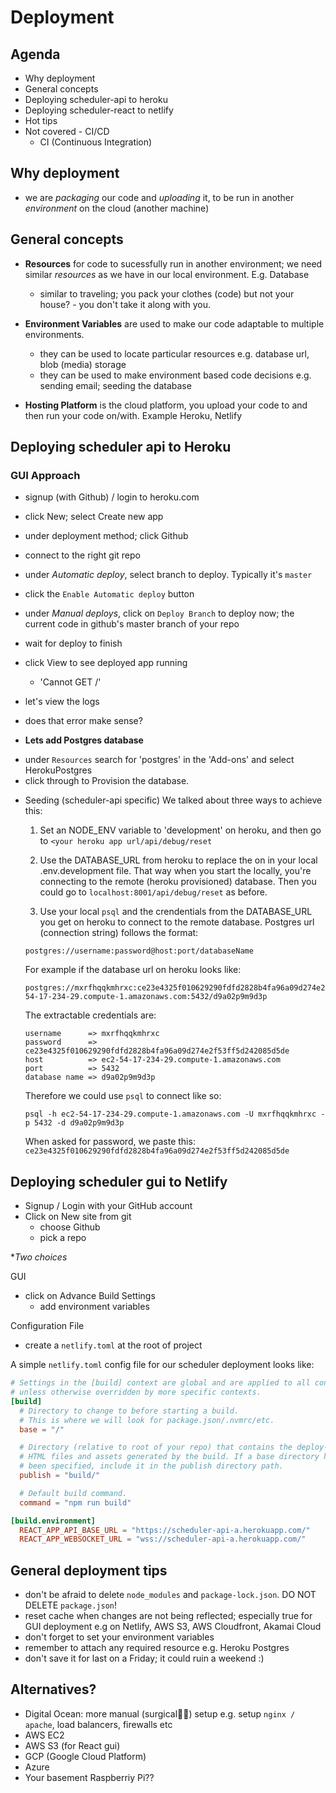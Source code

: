 # Deployment

## Agenda
- Why deployment
- General concepts
- Deploying scheduler-api to heroku
- Deploying scheduler-react to netlify
- Hot tips
- Not covered - CI/CD
  + CI (Continuous Integration)

## Why deployment

- we are *packaging* our code and *uploading* it, to be run in another *environment* on the cloud (another machine)


## General concepts

- **Resources** for code to sucessfully run in another environment; we need similar *resources* as we have in our local environment. E.g. Database
  + similar to traveling; you pack your clothes (code) but not your house? - you don't take it along with you.

- **Environment Variables** are used to make our code adaptable to multiple environments.
  + they can be used to locate particular resources e.g. database url, blob (media) storage
  + they can be used to make environment based code decisions e.g. sending email; seeding the database

- **Hosting Platform** is the cloud platform, you upload your code to and then run your code on/with. Example Heroku, Netlify

## Deploying scheduler api to Heroku

### GUI Approach

- signup (with Github) / login to heroku.com
- click New; select Create new app
- under deployment method; click Github
- connect to the right git repo

- under *Automatic deploy*, select branch to deploy. Typically it's `master`
- click the `Enable Automatic deploy` button

- under *Manual deploys*, click on `Deploy Branch` to deploy now; the current code in github's master branch of your repo
- wait for deploy to finish
- click View to see deployed app running
  + 'Cannot GET /'

- let's view the logs
- does that error make sense?

- **Lets add Postgres database**
+ under `Resources` search for 'postgres' in the 'Add-ons' and select HerokuPostgres
+ click through to Provision the database.

- Seeding (scheduler-api specific)
We talked about three ways to achieve this:

  1. Set an NODE_ENV variable to 'development' on heroku, and then go to `<your heroku app url/api/debug/reset`

  2. Use the DATABASE_URL from heroku to replace the on in your local .env.development file. That way when you start the locally, you're connecting to the remote (heroku provisioned) database. Then you could go to `localhost:8001/api/debug/reset` as before.

  3. Use your local `psql` and the crendentials from the DATABASE_URL you get on heroku to connect to the remote database.
  Postgres url (connection string) follows the format:
  ```
  postgres://username:password@host:port/databaseName
  ```

  For example if the database url on heroku looks like:

  ```
  postgres://mxrfhqqkmhrxc:ce23e4325f010629290fdfd2828b4fa96a09d274e2f53ff5d242085d5de@ec2-54-17-234-29.compute-1.amazonaws.com:5432/d9a02p9m9d3p
  ```

  The extractable credentials are:
  
  ```
  username      => mxrfhqqkmhrxc
  password      => ce23e4325f010629290fdfd2828b4fa96a09d274e2f53ff5d242085d5de
  host          => ec2-54-17-234-29.compute-1.amazonaws.com
  port          => 5432
  database name => d9a02p9m9d3p
  ```

  Therefore we could use `psql` to connect like so:

  ```
  psql -h ec2-54-17-234-29.compute-1.amazonaws.com -U mxrfhqqkmhrxc -p 5432 -d d9a02p9m9d3p
  ```

  When asked for password, we paste this: `ce23e4325f010629290fdfd2828b4fa96a09d274e2f53ff5d242085d5de`



## Deploying scheduler gui to Netlify


- Signup / Login with your GitHub account
- Click on New site from git
  + choose Github
  + pick a repo

**Two choices*

GUI
- click on Advance Build Settings
  + add environment variables

Configuration File
- create a `netlify.toml` at the root of project

A simple `netlify.toml` config file for our scheduler deployment looks like:

```toml
# Settings in the [build] context are global and are applied to all contexts 
# unless otherwise overridden by more specific contexts.  
[build]
  # Directory to change to before starting a build. 
  # This is where we will look for package.json/.nvmrc/etc.
  base = "/"

  # Directory (relative to root of your repo) that contains the deploy-ready 
  # HTML files and assets generated by the build. If a base directory has
  # been specified, include it in the publish directory path.
  publish = "build/"

  # Default build command.
  command = "npm run build"

[build.environment]
  REACT_APP_API_BASE_URL = "https://scheduler-api-a.herokuapp.com/"
  REACT_APP_WEBSOCKET_URL = "wss://scheduler-api-a.herokuapp.com/"
```


## General deployment tips
  - don't be afraid to delete `node_modules` and `package-lock.json`. DO NOT DELETE `package.json`!
  - reset cache when changes are not being reflected; especially true for GUI deployment e.g on Netlify, AWS S3, AWS Cloudfront, Akamai Cloud
  - don't forget to set your environment variables
  - remember to attach any required resource e.g. Heroku Postgres
  - don't save it for last on a Friday; it could ruin a weekend :)


## Alternatives?
  - Digital Ocean: more manual (surgical🤷‍♂️) setup e.g. setup `nginx / apache`, load balancers, firewalls etc
  - AWS EC2
  - AWS S3 (for React gui)
  - GCP (Google Cloud Platform)
  - Azure
  - Your basement Raspberriy Pi??